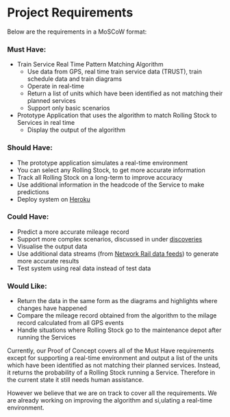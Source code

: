 # Project Requirements

Below are the requirements in a MoSCoW format:

### Must Have:

+ Train Service Real Time Pattern Matching Algorithm
  + Use data from GPS, real time train service data (TRUST), train schedule data and train diagrams
  + Operate in real-time
  + Return a list of units which have been identified as not matching their planned services
  + Support only basic scenarios
+ Prototype Application that uses the algorithm to match Rolling Stock to Services in real time
  + Display the output of the algorithm

### Should Have:

+ The prototype application simulates a real-time environment
+ You can select any Rolling Stock, to get more accurate information
+ Track all Rolling Stock on a long-term to improve accuracy
+ Use additional information in the headcode of the Service to make predictions
+ Deploy system on [Heroku](https://heroku.com)

### Could Have:

+ Predict a more accurate mileage record
+ Support more complex scenarios, discussed in under [discoveries](/research#discoveries)
+ Visualise the output data
+ Use additional data streams (from [Network Rail data feeds](https://datafeeds.networkrail.co.uk)) to generate more accurate results
+ Test system using real data instead of test data

### Would Like:

+ Return the data in the same form as the diagrams and highlights where changes have happened
+ Compare the mileage record obtained from the algorithm to the milage record calculated from all GPS events
+ Handle situations where Rolling Stock go to the maintenance depot after running the Services

Currently, our Proof of Concept covers all of the Must Have requirements except for supporting a real-time environment and output a list of the units which have been identified as not matching their planned services. Instead, it returns the probability of a Rolling Stock running a Service. Therefore in the current state it still needs human assistance.

However we believe that we are on track to cover all the requirements. We are already working on improving the algorithm and si,ulating a real-time environment.
